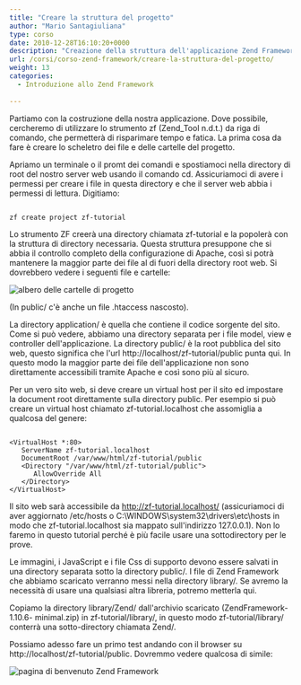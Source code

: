 ```yaml
---
title: "Creare la struttura del progetto"
author: "Mario Santagiuliana"
type: corso
date: 2010-12-28T16:10:20+0000
description: "Creazione della struttura dell'applicazione Zend Framework con Zend_Tool"
url: /corsi/corso-zend-framework/creare-la-struttura-del-progetto/
weight: 13
categories:
  - Introduzione allo Zend Framework
  
---
```

Partiamo con la costruzione della nostra applicazione. Dove possibile, cercheremo di utilizzare lo strumento zf (Zend\_Tool n.d.t.) da riga di comando, che permetterà di risparimare tempo e fatica. La prima cosa da fare è creare lo scheletro dei file e delle cartelle del progetto.

Apriamo un terminale o il promt dei comandi e spostiamoci nella directory di root del nostro server web usando il comando cd. Assicuriamoci di avere i permessi per creare i file in questa directory e che il server web abbia i permessi di lettura. Digitiamo:

 ```

zf create project zf-tutorial
```

Lo strumento ZF creerà una directory chiamata zf-tutorial e la popolerà con la struttura di directory necessaria. Questa struttura presuppone che si abbia il controllo completo della configurazione di Apache, così si potrà mantenere la maggior parte dei file al di fuori della directory root web. Si dovrebbero vedere i seguenti file e cartelle:

![albero delle cartelle di progetto](/images/stories/Corsi/introduzione_zend_framework/albero_progetto.gif)

(In public/ c'è anche un file .htaccess nascosto).

La directory application/ è quella che contiene il codice sorgente del sito. Come si può vedere, abbiamo una directory separata per i file model, view e controller dell'applicazione. La directory public/ è la root pubblica del sito web, questo significa che l'url http://localhost/zf-tutorial/public punta qui. In questo modo la maggior parte dei file dell'applicazione non sono direttamente accessibili tramite Apache e così sono più al sicuro.

Per un vero sito web, si deve creare un virtual host per il sito ed impostare la document root direttamente sulla directory public. Per esempio si può creare un virtual host chiamato zf-tutorial.localhost che assomiglia a qualcosa del genere:

 ```

<VirtualHost *:80>
    ServerName zf-tutorial.localhost
    DocumentRoot /var/www/html/zf-tutorial/public
    <Directory "/var/www/html/zf-tutorial/public">
       AllowOverride All
    </Directory>
</VirtualHost>
```

Il sito web sarà accessibile da http://zf-tutorial.localhost/ (assicuriamoci di aver aggiornato /etc/hosts o C:\\WINDOWS\\system32\\drivers\\etc\\hosts in modo che zf-tutorial.localhost sia mappato sull'indirizzo 127.0.0.1). Non lo faremo in questo tutorial perché è più facile usare una sottodirectory per le prove.

 

Le immagini, i JavaScript e i file Css di supporto devono essere salvati in una directory separata sotto la directory public/. I file di Zend Framework che abbiamo scaricato verranno messi nella directory library/. Se avremo la necessità di usare una qualsiasi altra libreria, potremo metterla qui.

Copiamo la directory library/Zend/ dall'archivio scaricato (ZendFramework-1.10.6- minimal.zip) in zf-tutorial/library/, in questo modo zf-tutorial/library/ conterrà una sotto-directory chiamata Zend/.

Possiamo adesso fare un primo test andando con il browser su http://localhost/zf-tutorial/public. Dovremmo vedere qualcosa di simile:

![pagina di benvenuto Zend Framework](/images/stories/Corsi/introduzione_zend_framework/welcome.png)